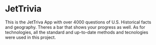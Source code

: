 # JetTrivia

This is the JetTriva App with over 4000 questions of U.S. Historical facts and geography. Theres a bar that shows your progress as well. 
As for technologies, all the standard and up-to-date methods and tecnologies were used in this project.


